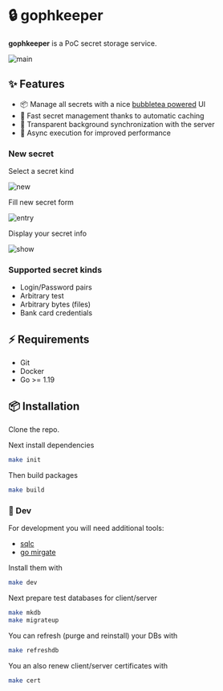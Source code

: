 # 🔒 gophkeeper

**gophkeeper** is a PoC secret storage service.

![main](https://github.com/horseinthesky/gophkeeper/blob/diploma/media/main.jpg)

## ✨ Features

- 📦 Manage all secrets with a nice [bubbletea powered](https://github.com/charmbracelet/bubbletea) UI
- 🚀 Fast secret management thanks to automatic caching
- 💾 Transparent background synchronization with the server
- 💪 Async execution for improved performance

### New secret

Select a secret kind

![new](https://github.com/horseinthesky/gophkeeper/blob/diploma/media/new.jpg)

Fill new secret form

![entry](https://github.com/horseinthesky/gophkeeper/blob/diploma/media/entry.jpg)

Display your secret info

![show](https://github.com/horseinthesky/gophkeeper/blob/diploma/media/show.jpg)

### Supported secret kinds

- Login/Password pairs
- Arbitrary test
- Arbitrary bytes (files)
- Bank card credentials

## ⚡️ Requirements

- Git
- Docker
- Go  >= 1.19

## 📦 Installation

Clone the repo.

Next install dependencies

```bash
make init
```

Then build packages

```bash
make build
```

### 🔨 Dev

For development you will need additional tools:
- [sqlc](https://github.com/kyleconroy/sqlc)
- [go mirgate](https://github.com/golang-migrate/migrate)

Install them with

```bash
make dev
```

Next prepare test databases for client/server

```bash
make mkdb
make migrateup
```

You can refresh (purge and reinstall) your DBs with

```bash
make refreshdb
```

You an also renew client/server certificates with

```bash
make cert
```
